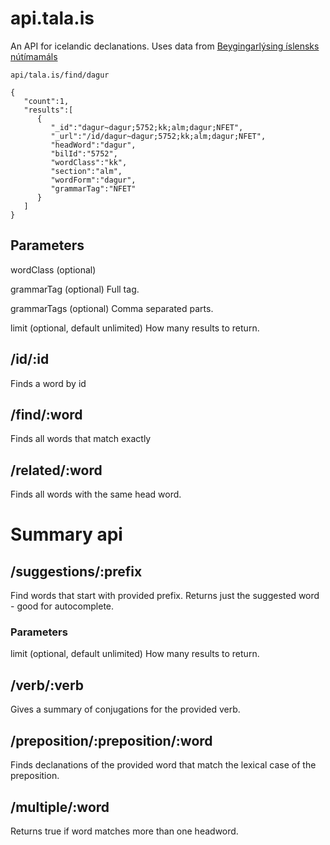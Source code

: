 # api.tala.is

An API for icelandic declanations. Uses data from [Beygingarlýsing íslensks nútímamáls](http://bin.arnastofnun.is/DMII/)

`api/tala.is/find/dagur`

```
{
   "count":1,
   "results":[
      {
         "_id":"dagur~dagur;5752;kk;alm;dagur;NFET",
         "_url":"/id/dagur~dagur;5752;kk;alm;dagur;NFET",
         "headWord":"dagur",
         "bilId":"5752",
         "wordClass":"kk",
         "section":"alm",
         "wordForm":"dagur",
         "grammarTag":"NFET"
      }
   ]
}
```

## Parameters

wordClass (optional)

grammarTag (optional) Full tag.

grammarTags (optional) Comma separated parts.

limit (optional, default unlimited) How many results to return.

## /id/:id

Finds a word by id

## /find/:word

Finds all words that match exactly

## /related/:word

Finds all words with the same head word.

# Summary api

## /suggestions/:prefix

Find words that start with provided prefix. Returns just the suggested word - good for autocomplete.

### Parameters

limit (optional, default unlimited) How many results to return.

## /verb/:verb

Gives a summary of conjugations for the provided verb.

## /preposition/:preposition/:word

Finds declanations of the provided word that match the lexical case of the preposition.

## /multiple/:word

Returns true if word matches more than one headword.




